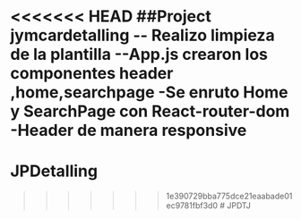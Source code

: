 <<<<<<< HEAD
##Project jymcardetalling 
-- Realizo limpieza de la plantilla 
--App.js crearon los componentes header ,home,searchpage
-Se enruto Home y SearchPage con React-router-dom
-Header de manera responsive 
=======
# JPDetalling
>>>>>>> 1e390729bba775dce21eaabade01ec9781fbf3d0
#   J P D T J  
 